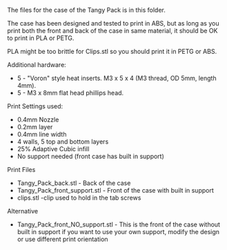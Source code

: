 The files for the case of the Tangy Pack is in this folder.  

The case has been designed and tested to print in ABS, but as long as you print both the front and back of the case in same material, it should be OK to print in PLA or PETG.  

PLA might be too brittle for Clips.stl so you should print it in PETG or ABS. 

Additional hardware:
  - 5 - "Voron" style heat inserts.  M3 x 5 x 4 (M3 thread, OD 5mm, length 4mm).  
  - 5 - M3 x 8mm flat head phillips head.

Print Settings used:
  - 0.4mm Nozzle
  - 0.2mm layer
  - 0.4mm line width
  - 4 walls, 5 top and bottom layers
  - 25% Adaptive Cubic infill
  - No support needed (front case has built in support)

Print Files
  - Tangy_Pack_back.stl - Back of the case
  - Tangy_Pack_front_support.stl - Front of the case with built in support
  - clips.stl -clip used to hold in the tab screws

  Alternative
  - Tangy_Pack_front_NO_support.stl - This is the front of the case without built in support if you want to use your own support, modify the design or use different print orientation

  